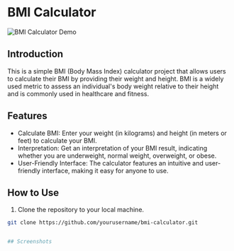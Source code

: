 # BMI Calculator

![BMI Calculator Demo](demo.gif)

## Introduction

This is a simple BMI (Body Mass Index) calculator project that allows users to calculate their BMI by providing their weight and height. BMI is a widely used metric to assess an individual's body weight relative to their height and is commonly used in healthcare and fitness.

## Features

- Calculate BMI: Enter your weight (in kilograms) and height (in meters or feet) to calculate your BMI.
- Interpretation: Get an interpretation of your BMI result, indicating whether you are underweight, normal weight, overweight, or obese.
- User-Friendly Interface: The calculator features an intuitive and user-friendly interface, making it easy for anyone to use.

## How to Use

1. Clone the repository to your local machine.

```bash
git clone https://github.com/yourusername/bmi-calculator.git


## Screenshots
